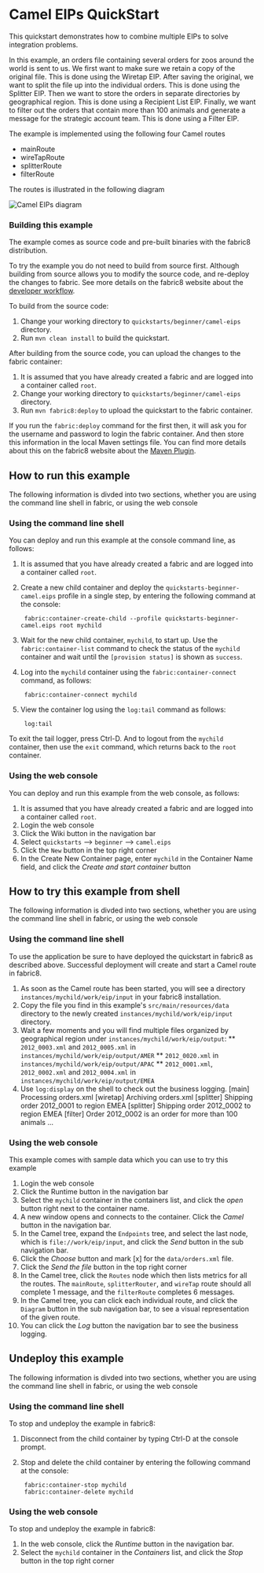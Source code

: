 # Camel EIPs QuickStart

This quickstart demonstrates how to combine multiple EIPs to solve integration problems.

In this example, an orders file containing several orders for zoos around the world is sent to us. We first want to make sure we retain a copy of the original file. This is done using the Wiretap EIP. After saving the original, we want to split the file up into the individual orders. This is done using the Splitter EIP. Then we want to store the orders in separate directories by geographical region. This is done using a Recipient List EIP. Finally, we want to filter out the orders that contain more than 100 animals and generate a message for the strategic account team. This is done using a Filter EIP.

The example is implemented using the following four Camel routes

* mainRoute
* wireTapRoute
* splitterRoute
* filterRoute

The routes is illustrated in the following diagram

![Camel EIPs diagram](https://raw.githubusercontent.com/fabric8io/fabric8/master/docs/images/camel-eips-diagram.jpg)


### Building this example

The example comes as source code and pre-built binaries with the fabric8 distribution. 

To try the example you do not need to build from source first. Although building from source allows you to modify the source code, and re-deploy the changes to fabric. See more details on the fabric8 website about the [developer workflow](http://fabric8.io/developers/index.html).

To build from the source code:

1. Change your working directory to `quickstarts/beginner/camel-eips` directory.
1. Run `mvn clean install` to build the quickstart.

After building from the source code, you can upload the changes to the fabric container:

1. It is assumed that you have already created a fabric and are logged into a container called `root`.
1. Change your working directory to `quickstarts/beginner/camel-eips` directory.
1. Run `mvn fabric8:deploy` to upload the quickstart to the fabric container.

If you run the `fabric:deploy` command for the first then, it will ask you for the username and password to login the fabric container.
And then store this information in the local Maven settings file. You can find more details about this on the fabric8 website about the [Maven Plugin](http://fabric8.io/gitbook/mavenPlugin.html).

## How to run this example

The following information is divded into two sections, whether you are using the command line shell in fabric, or using the web console

### Using the command line shell

You can deploy and run this example at the console command line, as follows:

1. It is assumed that you have already created a fabric and are logged into a container called `root`.
1. Create a new child container and deploy the `quickstarts-beginner-camel.eips` profile in a single step, by entering the
 following command at the console:

        fabric:container-create-child --profile quickstarts-beginner-camel.eips root mychild

1. Wait for the new child container, `mychild`, to start up. Use the `fabric:container-list` command to check the status of the `mychild` container and wait until the `[provision status]` is shown as `success`.
1. Log into the `mychild` container using the `fabric:container-connect` command, as follows:

        fabric:container-connect mychild

1. View the container log using the `log:tail` command as follows:

        log:tail

To exit the tail logger, press Ctrl-D. And to logout from the `mychild` container, then use the `exit` command, which returns back to the `root` container.

### Using the web console

You can deploy and run this example from the web console, as follows:

1. It is assumed that you have already created a fabric and are logged into a container called `root`.
1. Login the web console
1. Click the Wiki button in the navigation bar
1. Select `quickstarts` --> `beginner` --> `camel.eips`
1. Click the `New` button in the top right corner
1. In the Create New Container page, enter `mychild` in the Container Name field, and click the *Create and start container* button


## How to try this example from shell

The following information is divded into two sections, whether you are using the command line shell in fabric, or using the web console

### Using the command line shell

To use the application be sure to have deployed the quickstart in fabric8 as described above. Successful deployment will create and start a Camel route in fabric8.

1. As soon as the Camel route has been started, you will see a directory `instances/mychild/work/eip/input` in your fabric8 installation.
1. Copy the file you find in this example's `src/main/resources/data` directory to the newly created `instances/mychild/work/eip/input`
directory.
1. Wait a few moments and you will find multiple files organized by geographical region under `instances/mychild/work/eip/output`:
** `2012_0003.xml` and `2012_0005.xml` in `instances/mychild/work/eip/output/AMER`
** `2012_0020.xml` in `instances/mychild/work/eip/output/APAC`
** `2012_0001.xml`, `2012_0002.xml` and `2012_0004.xml` in `instances/mychild/work/eip/output/EMEA`
1. Use `log:display` on the shell to check out the business logging.
        [main]    Processing orders.xml
        [wiretap]  Archiving orders.xml
        [splitter] Shipping order 2012_0001 to region EMEA
        [splitter] Shipping order 2012_0002 to region EMEA
        [filter]   Order 2012_0002 is an order for more than 100 animals
        ...

### Using the web console

This example comes with sample data which you can use to try this example

1. Login the web console
1. Click the Runtime button in the navigation bar
1. Select the `mychild` container in the containers list, and click the *open* button right next to the container name.
1. A new window opens and connects to the container. Click the *Camel* button in the navigation bar.
1. In the Camel tree, expand the `Endpoints` tree, and select the last node, which is `file://work/eip/input`, and click the *Send* button in the sub navigation bar.
1. Click the *Choose* button and mark [x] for the `data/orders.xml` file.
1. Click the *Send the file* button in the top right corner
1. In the Camel tree, click the `Routes` node which then lists metrics for all the routes. The `mainRoute`, `splitterRouter`, and `wireTap` route should all complete 1 message, and the `filterRoute` completes 6 messages.
1. In the Camel tree, you can click each individual route, and click the `Diagram` button in the sub navigation bar, to see a visual representation of the given route.
1. You can click the *Log* button the navigation bar to see the business logging.


## Undeploy this example

The following information is divded into two sections, whether you are using the command line shell in fabric, or using the web console

### Using the command line shell

To stop and undeploy the example in fabric8:

1. Disconnect from the child container by typing Ctrl-D at the console prompt.
1. Stop and delete the child container by entering the following command at the console:

        fabric:container-stop mychild
        fabric:container-delete mychild

### Using the web console

To stop and undeploy the example in fabric8:

1. In the web console, click the *Runtime* button in the navigation bar.
1. Select the `mychild` container in the *Containers* list, and click the *Stop* button in the top right corner

